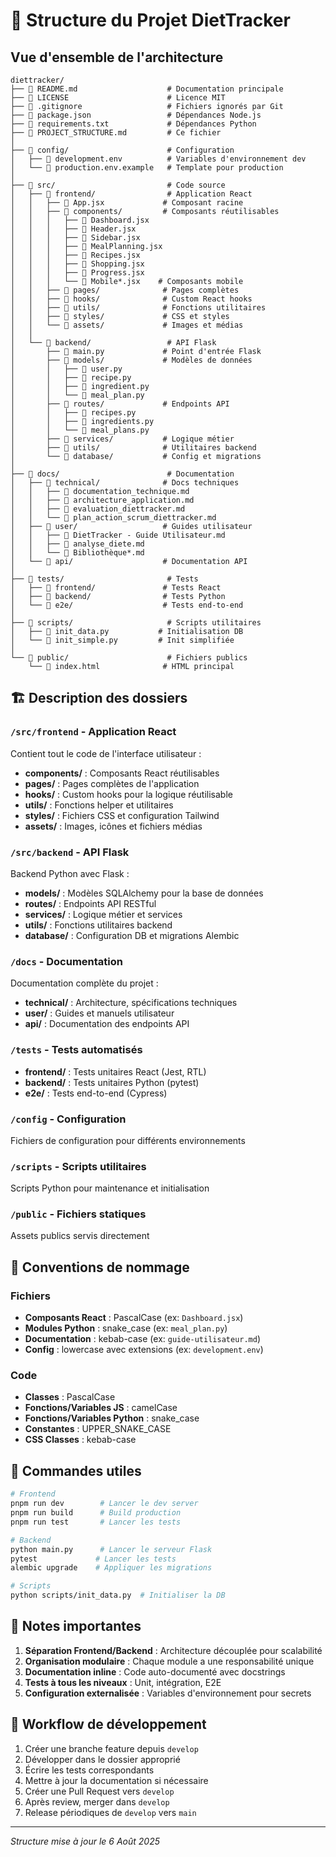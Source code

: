 # 📁 Structure du Projet DietTracker

## Vue d'ensemble de l'architecture

```
diettracker/
├── 📄 README.md                    # Documentation principale
├── 📄 LICENSE                      # Licence MIT
├── 📄 .gitignore                   # Fichiers ignorés par Git
├── 📄 package.json                 # Dépendances Node.js
├── 📄 requirements.txt             # Dépendances Python
├── 📄 PROJECT_STRUCTURE.md         # Ce fichier
│
├── 📁 config/                      # Configuration
│   ├── 📄 development.env          # Variables d'environnement dev
│   └── 📄 production.env.example   # Template pour production
│
├── 📁 src/                         # Code source
│   ├── 📁 frontend/                # Application React
│   │   ├── 📄 App.jsx             # Composant racine
│   │   ├── 📁 components/         # Composants réutilisables
│   │   │   ├── 📄 Dashboard.jsx
│   │   │   ├── 📄 Header.jsx
│   │   │   ├── 📄 Sidebar.jsx
│   │   │   ├── 📄 MealPlanning.jsx
│   │   │   ├── 📄 Recipes.jsx
│   │   │   ├── 📄 Shopping.jsx
│   │   │   ├── 📄 Progress.jsx
│   │   │   └── 📄 Mobile*.jsx    # Composants mobile
│   │   ├── 📁 pages/              # Pages complètes
│   │   ├── 📁 hooks/              # Custom React hooks
│   │   ├── 📁 utils/              # Fonctions utilitaires
│   │   ├── 📁 styles/             # CSS et styles
│   │   └── 📁 assets/             # Images et médias
│   │
│   └── 📁 backend/                 # API Flask
│       ├── 📄 main.py             # Point d'entrée Flask
│       ├── 📁 models/             # Modèles de données
│       │   ├── 📄 user.py
│       │   ├── 📄 recipe.py
│       │   ├── 📄 ingredient.py
│       │   └── 📄 meal_plan.py
│       ├── 📁 routes/             # Endpoints API
│       │   ├── 📄 recipes.py
│       │   ├── 📄 ingredients.py
│       │   └── 📄 meal_plans.py
│       ├── 📁 services/           # Logique métier
│       ├── 📁 utils/              # Utilitaires backend
│       └── 📁 database/           # Config et migrations
│
├── 📁 docs/                        # Documentation
│   ├── 📁 technical/              # Docs techniques
│   │   ├── 📄 documentation_technique.md
│   │   ├── 📄 architecture_application.md
│   │   ├── 📄 evaluation_diettracker.md
│   │   └── 📄 plan_action_scrum_diettracker.md
│   ├── 📁 user/                   # Guides utilisateur
│   │   ├── 📄 DietTracker - Guide Utilisateur.md
│   │   ├── 📄 analyse_diete.md
│   │   └── 📄 Bibliothèque*.md
│   └── 📁 api/                    # Documentation API
│
├── 📁 tests/                       # Tests
│   ├── 📁 frontend/               # Tests React
│   ├── 📁 backend/                # Tests Python
│   └── 📁 e2e/                    # Tests end-to-end
│
├── 📁 scripts/                     # Scripts utilitaires
│   ├── 📄 init_data.py           # Initialisation DB
│   └── 📄 init_simple.py         # Init simplifiée
│
└── 📁 public/                      # Fichiers publics
    └── 📄 index.html              # HTML principal
```

## 🏗️ Description des dossiers

### `/src/frontend` - Application React
Contient tout le code de l'interface utilisateur :
- **components/** : Composants React réutilisables
- **pages/** : Pages complètes de l'application
- **hooks/** : Custom hooks pour la logique réutilisable
- **utils/** : Fonctions helper et utilitaires
- **styles/** : Fichiers CSS et configuration Tailwind
- **assets/** : Images, icônes et fichiers médias

### `/src/backend` - API Flask
Backend Python avec Flask :
- **models/** : Modèles SQLAlchemy pour la base de données
- **routes/** : Endpoints API RESTful
- **services/** : Logique métier et services
- **utils/** : Fonctions utilitaires backend
- **database/** : Configuration DB et migrations Alembic

### `/docs` - Documentation
Documentation complète du projet :
- **technical/** : Architecture, spécifications techniques
- **user/** : Guides et manuels utilisateur
- **api/** : Documentation des endpoints API

### `/tests` - Tests automatisés
- **frontend/** : Tests unitaires React (Jest, RTL)
- **backend/** : Tests unitaires Python (pytest)
- **e2e/** : Tests end-to-end (Cypress)

### `/config` - Configuration
Fichiers de configuration pour différents environnements

### `/scripts` - Scripts utilitaires
Scripts Python pour maintenance et initialisation

### `/public` - Fichiers statiques
Assets publics servis directement

## 🔧 Conventions de nommage

### Fichiers
- **Composants React** : PascalCase (ex: `Dashboard.jsx`)
- **Modules Python** : snake_case (ex: `meal_plan.py`)
- **Documentation** : kebab-case (ex: `guide-utilisateur.md`)
- **Config** : lowercase avec extensions (ex: `development.env`)

### Code
- **Classes** : PascalCase
- **Fonctions/Variables JS** : camelCase
- **Fonctions/Variables Python** : snake_case
- **Constantes** : UPPER_SNAKE_CASE
- **CSS Classes** : kebab-case

## 🚀 Commandes utiles

```bash
# Frontend
pnpm run dev        # Lancer le dev server
pnpm run build      # Build production
pnpm run test       # Lancer les tests

# Backend
python main.py      # Lancer le serveur Flask
pytest             # Lancer les tests
alembic upgrade    # Appliquer les migrations

# Scripts
python scripts/init_data.py  # Initialiser la DB
```

## 📝 Notes importantes

1. **Séparation Frontend/Backend** : Architecture découplée pour scalabilité
2. **Organisation modulaire** : Chaque module a une responsabilité unique
3. **Documentation inline** : Code auto-documenté avec docstrings
4. **Tests à tous les niveaux** : Unit, intégration, E2E
5. **Configuration externalisée** : Variables d'environnement pour secrets

## 🔄 Workflow de développement

1. Créer une branche feature depuis `develop`
2. Développer dans le dossier approprié
3. Écrire les tests correspondants
4. Mettre à jour la documentation si nécessaire
5. Créer une Pull Request vers `develop`
6. Après review, merger dans `develop`
7. Release périodiques de `develop` vers `main`

---

*Structure mise à jour le 6 Août 2025*